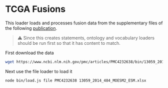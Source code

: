 # TCGA Fusions

This loader loads and processes fusion data from the supplementary files of the following
[publication](https://www.ncbi.nlm.nih.gov/pmc/articles/PMC4232638).

> :warning: Since this creates statements, ontology and vocabulary loaders should be run first so that it
has content to match.

First download the data

```bash
wget https://www.ncbi.nlm.nih.gov/pmc/articles/PMC4232638/bin/13059_2014_484_MOESM2_ESM.xlsx
```

Next use the file loader to load it

```bash
node bin/load.js file PMC4232638 13059_2014_484_MOESM2_ESM.xlsx
```
